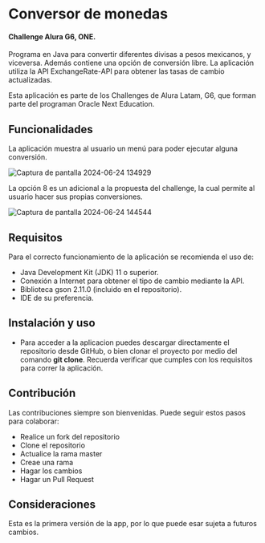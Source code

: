 # Conversor de monedas
#### Challenge Alura G6, ONE.
Programa en Java para convertir diferentes divisas a pesos mexicanos, y viceversa. Además contiene una opción de conversión libre.
La aplicación utiliza la API ExchangeRate-API para obtener las tasas de cambio actualizadas. 

Esta aplicación es parte de los Challenges de Alura Latam, G6, que forman parte del programan Oracle Next Education.

## Funcionalidades
La aplicación muestra al usuario un menú para poder ejecutar alguna conversión.

![Captura de pantalla 2024-06-24 134929](https://github.com/Avfyra/ChallengeAluraG6ConversorDeMonedasByLLCR/assets/159713105/283be38b-13fe-4f09-971f-fcfea9636625)

La opción 8 es un adicional a la propuesta del challenge, la cual permite al usuario hacer sus propias conversiones.

![Captura de pantalla 2024-06-24 144544](https://github.com/Avfyra/ChallengeAluraG6ConversorDeMonedasByLLCR/assets/159713105/14097973-d649-4bb5-b6af-7b8ecb1299e9)

## Requisitos
Para el correcto funcionamiento de la aplicación se recomienda el uso de:
+ Java Development Kit (JDK) 11 o superior.
+ Conexión a Internet para obtener el tipo de cambio mediante la API.
+ Biblioteca gson 2.11.0 (incluido en el repositorio).
+ IDE de su preferencia. 

## Instalación y uso
+ Para acceder a la aplicacion puedes descargar directamente el repositorio desde GitHub, o bien clonar el proyecto por medio del comando **git clone**. Recuerda verificar que cumples con los requisitos para correr la aplicación.

## Contribución
Las contribuciones siempre son bienvenidas. Puede seguir estos pasos para colaborar:
+ Realice un fork del repositorio
+ Clone el repositorio
+ Actualice la rama master
+ Creae una rama
+ Hagar los cambios
+ Hagar un Pull Request

## Consideraciones
Esta es la primera versión de la app, por lo que puede esar sujeta a futuros cambios. 




